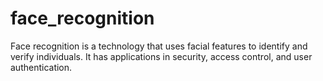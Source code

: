 # face_recognition
Face recognition is a technology that uses facial features to identify and verify individuals. It has applications in security, access control, and user authentication.
